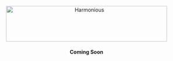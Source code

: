 <div align="center">
  <img src="https://raw.githubusercontent.com/chancestrickland/harmonious/main/static/harmonious.svg" width="440" height="98" alt="Harmonious" />
</div>

<h4 align="center">
  Coming Soon
</h4>
